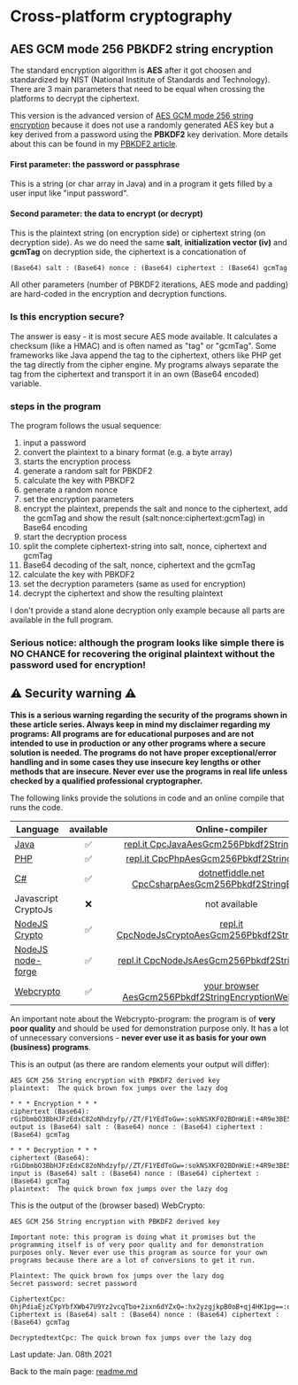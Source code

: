 # Cross-platform cryptography

## AES GCM mode 256 PBKDF2 string encryption

The standard encryption algorithm is **AES** after it got choosen and standardized by NIST (National Institute of Standards and Technology). There are 3 main parameters that need to be equal when crossing the platforms to decrypt the ciphertext. 

This version is the advanced version of [AES GCM mode 256 string encryption](aes_gcm_256_string_encryption.md) because it does not use a randomly generated AES key but a key derived from a password using the **PBKDF2** key derivation. More details about this can be found in my [PBKDF2 article](pbkdf2.md).

#### First parameter: the password or passphrase

This is a string (or char array in Java) and in a program it gets filled by a user input like "input password".

#### Second parameter: the data to encrypt (or decrypt)

This is the plaintext string (on encryption side) or ciphertext string (on decryption side). As we do need the same **salt**, **initialization vector (iv)** and **gcmTag** on decryption side, the ciphertext is a concationation of

```terminal
(Base64) salt : (Base64) nonce : (Base64) ciphertext : (Base64) gcmTag
```

All other parameters (number of PBKDF2 iterations, AES mode and padding) are hard-coded in the encryption and decryption functions.

### Is this encryption secure?

The answer is easy - it is most secure AES mode available. It calculates a checksum (like a HMAC) and is often named as "tag" or "gcmTag". Some frameworks like Java append the tag to the ciphertext, others like PHP get the tag directly from the cipher engine. My programs always separate the tag from the ciphertext and transport it in an own (Base64 encoded) variable.

### steps in the program

The program follows the usual sequence:
1. input a password
2. convert the plaintext to a binary format (e.g. a byte array)
3. starts the encryption process
4. generate a random salt for PBKDF2
5. calculate the key with PBKDF2
6. generate a random nonce
7. set the encryption parameters
8. encrypt the plaintext, prepends the salt and nonce to the ciphertext, add the gcmTag and show the result (salt:nonce:ciphertext:gcmTag) in Base64 encoding
9. start the decryption process
10. split the complete ciphertext-string into salt, nonce, ciphertext and gcmTag
11. Base64 decoding of the salt, nonce, ciphertext and the gcmTag
12. calculate the key with PBKDF2
13. set the decryption parameters (same as used for encryption)
14. decrypt the ciphertext and show the resulting plaintext

I don't provide a stand alone decryption only example because all parts are available in the full program.

### **Serious notice: although the program looks like simple there is NO CHANCE for recovering the original plaintext without the password used for encryption!**

## :warning: Security warning :warning:

**This is a serious warning regarding the security of the programs shown in these article series.  Always keep in mind my disclaimer regarding my programs: All programs are for educational purposes and are not intended to use in production or any other programs where a  secure solution is needed. The programs do not have proper exceptional/error handling and in some cases they use insecure key lengths or other methods that are insecure. Never ever use the programs in real life unless checked by a qualified professional cryptographer.**

The following links provide the solutions in code and an online compile that runs the code.

| Language | available | Online-compiler
| ------ | :---: | :----: |
| [Java](../AesGcm256Pbkdf2StringEncryption/AesGcm256Pbkdf2StringEncryption.java) | :white_check_mark: | [repl.it CpcJavaAesGcm256Pbkdf2StringEncryption](https://repl.it/@javacrypto/CpcJavaAesGcm256Pbkdf2StringEncryption#Main.java/)
| [PHP](../AesGcm256Pbkdf2StringEncryption/AesGcm256Pbkdf2StringEncryption.php) | :white_check_mark: | [repl.it CpcPhpAesGcm256Pbkdf2StringEncryption](https://repl.it/@javacrypto/CpcPhpAesGcm256Pbkdf2StringEncryption/)
| [C#](../AesGcm256Pbkdf2StringEncryption/AesGcm256Pbkdf2StringEncryption.cs) | :white_check_mark: | [dotnetfiddle.net  CpcCsharpAesGcm256Pbkdf2StringEncryption](https://dotnetfiddle.net/v4PaLu/)
| Javascript CryptoJs | :x: | not available
| [NodeJS Crypto](../AesGcm256Pbkdf2StringEncryption/AesGcm256Pbkdf2StringEncryptionNodeJsCrypto.js) | :white_check_mark: | [repl.it CpcNodeJsCryptoAesGcm256Pbkdf2StringEncryption](https://repl.it/@javacrypto/CpcNodeJsCryptoAesGcm256Pbkdf2StringEncryption#index.js/)
| [NodeJS node-forge](../AesGcm256Pbkdf2StringEncryption/AesGcm256Pbkdf2StringEncryptionNodeJs.js) | :white_check_mark: | [repl.it CpcNodeJsAesGcm256Pbkdf2StringEncryption](https://repl.it/@javacrypto/CpcNodeJsAesGcm256Pbkdf2StringEncryption#index.js/)
| [Webcrypto](../AesGcm256Pbkdf2StringEncryption/aesgcm256pbkdf2stringencryptionwebcrypto.html) | :white_check_mark: | [your browser AesGcm256Pbkdf2StringEncryptionWebcrypto.html](https://java-crypto.github.io/cross_platform_crypto/AesGcm256Pbkdf2StringEncryption/aesgcm256pbkdf2stringencryptionwebcrypto.html)

An important note about the Webcrypto-program: the program is of **very poor quality** and should be used for demonstration purpose only. It has a lot of unnecessary conversions - **never ever use it as basis for your own (business) programs**.

This is an output (as there are random elements your output will differ):

```plaintext
AES GCM 256 String encryption with PBKDF2 derived key
plaintext:  The quick brown fox jumps over the lazy dog

* * * Encryption * * *
ciphertext (Base64): rGiDbmbO3BbHJFzEdxC82oNhdzyfp//ZT/F1YEdToGw=:sokNSXKF02BDnWiE:+4R9e3BE52LhiNZ4GvzcDybPmfLLY2/Bg0tT0F2JpX9tOfajy0thEkrYmw==:mmmdJ2Xkj6T6GL56x0Io2w==
output is (Base64) salt : (Base64) nonce : (Base64) ciphertext : (Base64) gcmTag

* * * Decryption * * *
ciphertext (Base64): rGiDbmbO3BbHJFzEdxC82oNhdzyfp//ZT/F1YEdToGw=:sokNSXKF02BDnWiE:+4R9e3BE52LhiNZ4GvzcDybPmfLLY2/Bg0tT0F2JpX9tOfajy0thEkrYmw==:mmmdJ2Xkj6T6GL56x0Io2w==
input is (Base64) salt : (Base64) nonce : (Base64) ciphertext : (Base64) gcmTag
plaintext:  The quick brown fox jumps over the lazy dog

```

This is the output of the (browser based) WebCrypto:

```plaintext
AES GCM 256 String encryption with PBKDF2 derived key

Important note: this program is doing what it promises but the programming itself is of very poor quality and for demonstration purposes only. Never ever use this program as source for your own programs because there are a lot of conversions to get it run.

Plaintext: The quick brown fox jumps over the lazy dog
Secret password: secret password

CiphertextCpc: 0hjPdiaEjzCYpYbfXWb47U9Yz2vcqTbo+2ixn6dYZxQ=:hx2yzgjkpB0oB+qj4HK1pg==:obDSutcfyv4mNn6SIpR/5cP+rccR0lEwi27lXxWDadOmfC51zi2fECXN3mjCb7pF
Ciphertext is (Base64) salt : (Base64) nonce : (Base64) ciphertext : (Base64) gcmTag 

DecryptedtextCpc: The quick brown fox jumps over the lazy dog
```

Last update: Jan. 08th 2021

Back to the main page: [readme.md](../readme.md)